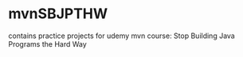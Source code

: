 # mvnSBJPTHW
contains practice projects for udemy mvn course: Stop Building Java Programs the Hard Way
